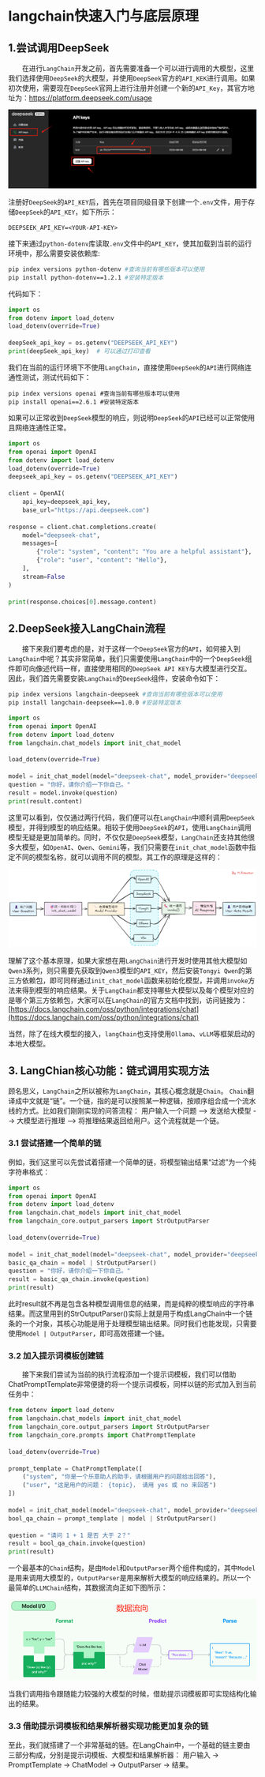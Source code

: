 # langchain快速入门与底层原理

## 1.**尝试调用DeepSeek**

  在进行`LangChain`开发之前，首先需要准备一个可以进行调用的大模型，这里我们选择使用`DeepSeek`的大模型，并使用`DeepSeek`官方的`API_KEK`进行调用。如果初次使用，需要现在`DeepSeek`官网上进行注册并创建一个新的`API_Key`，其官方地址为：https://platform.deepseek.com/usage

![](images/6a219112-9383-4185-9bdf-37959b8c5c76.png)

注册好`DeepSeek`的`API_KEY`后，首先在项目同级目录下创建一个`.env`文件，用于存储`DeepSeek`的`API_KEY`，如下所示：

```
DEEPSEEK_API_KEY=<YOUR-API-KEY>
```

接下来通过`python-dotenv`库读取`.env`文件中的`API_KEY`，使其加载到当前的运行环境中，那么需要安装依赖库:

```bash
pip index versions python-dotenv #查询当前有哪些版本可以使用
pip install python-dotenv==1.2.1 #安装特定版本
```

代码如下：

```python
import os
from dotenv import load_dotenv 
load_dotenv(override=True)

deepSeek_api_key = os.getenv("DEEPSEEK_API_KEY")
print(deepSeek_api_key)  # 可以通过打印查看
```

我们在当前的运行环境下不使用`LangChain`，直接使用`DeepSeek`的`API`进行网络连通性测试，测试代码如下：

```
pip index versions openai #查询当前有哪些版本可以使用
pip install openai==2.6.1 #安装特定版本
```

如果可以正常收到`DeepSeek`模型的响应，则说明`DeepSeek`的`API`已经可以正常使用且网络连通性正常。

```python
import os
from openai import OpenAI
from dotenv import load_dotenv 
load_dotenv(override=True)
deepseek_api_key = os.getenv("DEEPSEEK_API_KEY")

client = OpenAI(
    api_key=deepseek_api_key,
    base_url="https://api.deepseek.com")

response = client.chat.completions.create(
    model="deepseek-chat",
    messages=[
        {"role": "system", "content": "You are a helpful assistant"},
        {"role": "user", "content": "Hello"},
    ],
    stream=False
)

print(response.choices[0].message.content)
```

## 2.DeepSeek接入LangChain流程

  接下来我们要考虑的是，对于这样一个`DeepSeek`官方的`API`，如何接入到`LangChain`中呢？其实非常简单，我们只需要使用`LangChain`中的一个`DeepSeek`组件即可向像述代码一样，直接使用相同的`DeepSeek API KEY`与大模型进行交互。因此，我们首先需要安装`LangChain`的`DeepSeek`组件，安装命令如下：

```bash
pip index versions langchain-deepseek #查询当前有哪些版本可以使用
pip install langchain-deepseek==1.0.0 #安装特定版本
```

```python
import os
from openai import OpenAI
from dotenv import load_dotenv 
from langchain.chat_models import init_chat_model

load_dotenv(override=True)

model = init_chat_model(model="deepseek-chat", model_provider="deepseek")
question = "你好，请你介绍一下你自己。"
result = model.invoke(question)
print(result.content)

```

这里可以看到，仅仅通过两行代码，我们便可以在`LangChain`中顺利调用`DeepSeek`模型，并得到模型的响应结果。相较于使用`DeepSeek`的`API`，使用`LangChain`调用模型无疑是更加简单的。同时，不仅仅是`DeepSeek`模型，`LangChain`还支持其他很多大模型，如`OpenAI`、`Qwen`、`Gemini`等，我们只需要在`init_chat_model`函数中指定不同的模型名称，就可以调用不同的模型。其工作的原理是这样的：

![](images/9ba69524-6e32-4252-af1e-d998604723c3.png)

理解了这个基本原理，如果大家想在用`LangChain`进行开发时使用其他大模型如`Qwen3`系列，则只需要先获取到`Qwen3`模型的`API_KEY`，然后安装`Tongyi Qwen`的第三方依赖包，即可同样通过`init_chat_model`函数来初始化模型，并调用`invoke`方法来得到模型的响应结果。关于`LangChain`都支持哪些大模型以及每个模型对应的是哪个第三方依赖包，大家可以在`LangChain`的官方文档中找到，访问链接为：[https://docs.langchain.com/oss/python/integrations/chat](https://docs.langchain.com/oss/python/integrations/chat)

当然，除了在线大模型的接入，`langChain`也支持使用`Ollama`、`vLLM`等框架启动的本地大模型。

## 3. LangChian核心功能：链式调用实现方法

顾名思义，`LangChain`之所以被称为`LangChain`，其核心概念就是`Chain`。 `Chain`翻译成中文就是“链”。一个链，指的是可以按照某一种逻辑，按顺序组合成一个流水线的方式。比如我们刚刚实现的问答流程： 用户输入一个问题 --> 发送给大模型 --> 大模型进行推理 --> 将推理结果返回给用户。这个流程就是一个链。

### 3.1 尝试搭建一个简单的链

例如，我们这里可以先尝试着搭建一个简单的链，将模型输出结果“过滤”为一个纯字符串格式：

```python
import os
from openai import OpenAI
from dotenv import load_dotenv 
from langchain.chat_models import init_chat_model
from langchain_core.output_parsers import StrOutputParser

load_dotenv(override=True)

model = init_chat_model(model="deepseek-chat", model_provider="deepseek")
basic_qa_chain = model | StrOutputParser()
question = "你好，请你介绍一下你自己。"
result = basic_qa_chain.invoke(question)
print(result)
```

此时result就不再是包含各种模型调用信息的结果，而是纯粹的模型响应的字符串结果。而这里用到的StrOutputParser()实际上就是用于构成LangChain中一个链条的一个对象，其核心功能是用于处理模型输出结果。同时我们也能发现，只需要使用`Model | OutputParser`，即可高效搭建一个链。

### 3.2 加入提示词模板创建链

  接下来我们尝试为当前的执行流程添加一个提示词模板，我们可以借助ChatPromptTemplate非常便捷的将一个提示词模板，同样以链的形式加入到当前任务中：

```python
from dotenv import load_dotenv 
from langchain.chat_models import init_chat_model
from langchain_core.output_parsers import StrOutputParser
from langchain_core.prompts import ChatPromptTemplate

load_dotenv(override=True)

prompt_template = ChatPromptTemplate([
    ("system", "你是一个乐意助人的助手，请根据用户的问题给出回答"),
    ("user", "这是用户的问题： {topic}， 请用 yes 或 no 来回答")
])

model = init_chat_model(model="deepseek-chat", model_provider="deepseek")
bool_qa_chain = prompt_template | model | StrOutputParser()

question = "请问 1 + 1 是否 大于 2？"
result = bool_qa_chain.invoke(question)
print(result)
```

一个最基本的`Chain`结构，是由`Model`和`OutputParser`两个组件构成的，其中`Model`是用来调用大模型的，`OutputParser`是用来解析大模型的响应结果的。所以一个最简单的`LLMChain`结构，其数据流向正如下图所示：

![](images/d8680e63-a147-44f9-8c4f-95e2b11b9180.png)

当我们调用指令跟随能力较强的大模型的时候，借助提示词模板即可实现结构化输出的结果。

### 3.3 借助提示词模板和结果解析器实现功能更加复杂的链

至此，我们就搭建了一个非常基础的链。在LangChain中，一个基础的链主要由三部分构成，分别是提示词模板、大模型和结果解析器： 用户输入 → PromptTemplate → ChatModel → OutputParser → 结果。
